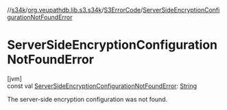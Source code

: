 //[s34k](../../../index.md)/[org.veupathdb.lib.s3.s34k](../index.md)/[S3ErrorCode](index.md)/[ServerSideEncryptionConfigurationNotFoundError](-server-side-encryption-configuration-not-found-error.md)

# ServerSideEncryptionConfigurationNotFoundError

[jvm]\
const val [ServerSideEncryptionConfigurationNotFoundError](-server-side-encryption-configuration-not-found-error.md): [String](https://kotlinlang.org/api/latest/jvm/stdlib/kotlin/-string/index.html)

The server-side encryption configuration was not found.
